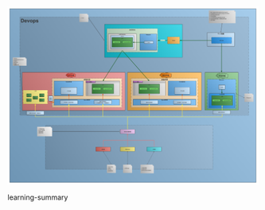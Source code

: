 <div align="center">
  <img
  src="https://github.com/jaylenchan/learning-summary/blob/main/pic/Web%E5%BC%80%E5%8F%91%E6%B5%81%E7%A8%8B%E5%9B%BE.png?raw=true" alt="Dev Process"/>
</div>

learning-summary
